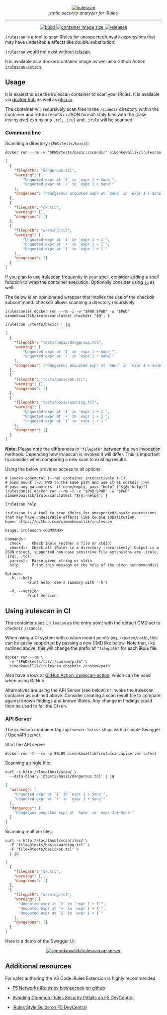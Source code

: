 <p align="center">
<a href="https://github.com/simonkowallik/irulescan">
    <img src="https://github.com/simonkowallik/hosted_content/raw/main/images/irulescan.png" alt="irulescan">
</a>
<br/>
    <em>static security analyzer for iRules</em>
</p>

---

<p align="center">
<a href="https://github.com/simonkowallik/irulescan/actions/workflows/test.yaml">
    <img src="https://img.shields.io/github/actions/workflow/status/simonkowallik/irulescan/test.yaml" alt="build">
</a>
<a href="https://hub.docker.com/r/simonkowallik/irulescan">
    <img src="https://img.shields.io/docker/image-size/simonkowallik/irulescan" alt="container image size">
</a>
<a href="https://github.com/simonkowallik/irulescan/releases">
    <img src="https://img.shields.io/github/v/release/simonkowallik/irulescan" alt="releases">
</a>
</p>

`irulescan` is a tool to scan iRules for unexpected/unsafe expressions that may have undesirable effects like double substitution.

`irulescan` would not exist without [tclscan](https://github.com/aidanhs/tclscan).

It is available as a docker/container image as well as a Github Action [`irulescan-action`](https://github.com/marketplace/actions/irules-security-scan).

## Usage

It is easiest to use the irulescan container to scan your iRules. It is available via [docker hub](https://hub.docker.com/r/simonkowallik/irulescan) as well as [ghcr.io](https://github.com/simonkowallik/irulescan/pkgs/container/irulescan).

The container will recursively scan files in the `/scandir` directory within the container and return results in JSON format.
Only files with the (case insensitive) extensions `.tcl`, `.irul` and `.irule` will be scanned.

### Command line

Scanning a directory (`$PWD/tests/basic`):

```shell
docker run --rm -v "$PWD/tests/basic:/scandir" simonkowallik/irulescan
```

```json
[
  {
    "filepath": "dangerous.tcl",
    "warning": [
        "Unquoted expr at `1` in `expr 1 + $one`",
        "Unquoted expr at `+` in `expr 1 + $one`"
    ],
    "dangerous": ["Dangerous unquoted expr at `$one` in `expr 1 + $one`"]
  },
  {
    "filepath": "ok.tcl",
    "warning": [],
    "dangerous": []
  },
  {
    "filepath": "warning.tcl",
    "warning": [
        "Unquoted expr at `1` in `expr 1 + 1`",
        "Unquoted expr at `+` in `expr 1 + 1`",
        "Unquoted expr at `1` in `expr 1 + 1`"
    ],
    "dangerous": []
  }
]
```

If you plan to use irulescan frequently in your shell, consider adding a shell function to wrap the container execution. Optionally consider using [`jq`](https://github.com/jqlang/jq) as well.

The below is an opinionated wrapper that implies the use of the checkdir subcommand. checkdir allows scanning a directory recursively.

```shell
irulescan(){ docker run --rm -i -v "$PWD:$PWD" -w "$PWD" simonkowallik/irulescan:latest checkdir "$@"; }
```

```console
irulescan ./tests/basic/ | jq
```

```json
[
  {
    "filepath": "tests/basic/dangerous.tcl",
    "warning": [
        "Unquoted expr at `1` in `expr 1 + $one`",
        "Unquoted expr at `+` in `expr 1 + $one`"
    ],
    "dangerous": ["Dangerous unquoted expr at `$one` in `expr 1 + $one`"]
  },
  {
    "filepath": "tests/basic/ok.tcl",
    "warning": [],
    "dangerous": []
  },
  {
    "filepath": "tests/basic/warning.tcl",
    "warning": [
        "Unquoted expr at `1` in `expr 1 + 1`",
        "Unquoted expr at `+` in `expr 1 + 1`",
        "Unquoted expr at `1` in `expr 1 + 1`"
    ],
    "dangerous": []
  }
]
```

**Note:** Please note the differences in `"filepath"` between the two invocation methods. Depending how irulescan is invoked it will differ. This is important to consider when comparing a new scan to existing results.

Using the below provides access to all options:

```shell
# invoke ephemeral (--rm) container interactively (-i)
# bind mount (-v) PWD to the same path and use it as workdir (-w)
# pass any parameters, if none/empty, pass "help" ("${@:-help}")
irulescan(){ docker run --rm -i -v "$PWD:$PWD" -w "$PWD" simonkowallik/irulescan:latest "${@:-help}"; }
```

```console
irulescan help
```

```console
irulescan is a tool to scan iRules for unexpected/unsafe expressions that may have undesirable effects like double substitution.
home: https://github.com/simonkowallik/irulescan

Usage: irulescan <COMMAND>

Commands:
  check     Check iRule (either a file or stdin)
  checkdir  Check all iRules in a directory (recursively) Output is a JSON object, supported non-case sensitive file extensions are .irule, .irul, .tcl
  parsestr  Parse given string or stdin
  help      Print this message or the help of the given subcommand(s)

Options:
  -h, --help
          Print help (see a summary with '-h')

  -V, --version
          Print version
```

## Using irulescan in CI

The container uses `irulescan` as the entry point with the default CMD set to `checkdir` `/scandir`.

When using a CI system with custom mount points (eg. `/custom/path`), this can be easily supported by passing a new CMD like below. Note that, like outlined above, this will change the prefix of `"filepath"` for each iRule file.

```shell
docker run --rm \
  -v "$PWD/tests/tcl/:/custom/path" \
  simonkowallik/irulescan checkdir /custom/path
```

Also have a look at [GitHub Action: irulescan-action](https://github.com/simonkowallik/irulescan-action), which can be used when using GitHub.

Alternatives are using the API Server (see below) or invoke the irulescan container as outlined above. Consider creating a scan result file to compare against known findings and known iRules. Any change in findings could then be used to fail the CI run.

### API Server

The irulescan container tag `:apiserver-latest` ships with a simple Swagger / OpenAPI server.

Start the API server:

```shell
docker run -t --rm -p 80:80 simonkowallik/irulescan:apiserver-latest
```

Scanning a single file:

```shell
curl -s http://localhost/scan/ \
  --data-binary '@tests/basic/dangerous.tcl' | jq
```

```json
{
  "warning": [
    "Unquoted expr at `1` in `expr 1 + $one`",
    "Unquoted expr at `+` in `expr 1 + $one`"
  ],
  "dangerous": [
    "Dangerous unquoted expr at `$one` in `expr 1 + $one`"
  ]
}
```

Scanning multiple files:

```shell
curl -s http://localhost/scanfiles/ \
  -F 'file=@tests/basic/warning.tcl' \
  -F 'file=@tests/basic/ok.tcl' \
  | jq
```

```json
[
  {
    "filepath": "ok.tcl",
    "warning": [],
    "dangerous": []
  },
  {
    "filepath": "warning.tcl",
    "warning": [
      "Unquoted expr at `1` in `expr 1 + 1`",
      "Unquoted expr at `+` in `expr 1 + 1`",
      "Unquoted expr at `1` in `expr 1 + 1`"
    ],
    "dangerous": []
  }
]
```

Here is a demo of the Swagger UI:

<p align="center">
<a href="https://github.com/simonkowallik/irulescan">
<img src="https://github.com/simonkowallik/hosted_content/raw/main/images/irulescan_apiserver.gif" alt="simonkowallik/irulescan:apiserver">
</a>
</p>

## Additional resources

For safer authoring the VS Code iRules Extension is highly recommended:

- [F5 Networks iRules by bitwisecook](https://marketplace.visualstudio.com/items?itemName=bitwisecook.iRule) [on github](https://github.com/bitwisecook/vscode-iRule)

- [Avoiding Common iRules Security Pitfalls on F5 DevCentral](https://community.f5.com/t5/technical-articles/avoiding-common-irules-security-pitfalls/ta-p/306623)

- [iRules Style Guide on F5 DevCentral](https://community.f5.com/t5/technical-articles/irules-style-guide/ta-p/305921)
